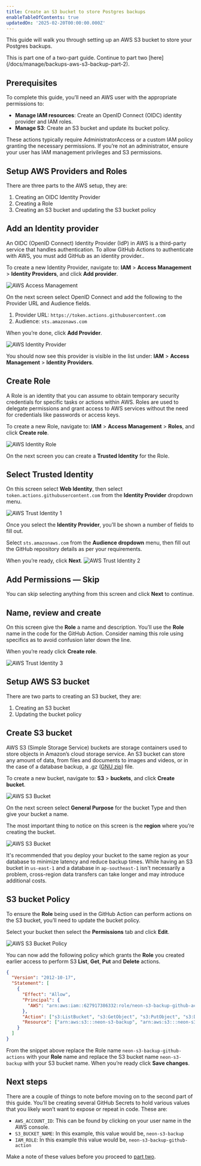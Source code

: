 ```yaml
---
title: Create an S3 bucket to store Postgres backups
enableTableOfContents: true
updatedOn: '2025-02-20T00:00:00.000Z'
---
```


This guide will walk you through setting up an AWS S3 bucket to store your Postgres backups.

<Admonition type="note">
This is part one of a two-part guide.
Continue to part two [here](/docs/manage/backups-aws-s3-backup-part-2).
</Admonition>

## Prerequisites

To complete this guide, you’ll need an AWS user with the appropriate permissions to:

- **Manage IAM resources**: Create an OpenID Connect (OIDC) identity provider and IAM roles.
- **Manage S3**: Create an S3 bucket and update its bucket policy.

These actions typically require AdministratorAccess or a custom IAM policy granting the necessary permissions. If you’re not an administrator, ensure your user has IAM management privileges and S3 permissions.

## Setup AWS Providers and Roles

There are three parts to the AWS setup, they are:

1. Creating an OIDC Identity Provider
2. Creating a Role
3. Creating an S3 bucket and updating the S3 bucket policy

## Add an Identity provider

An OIDC (OpenID Connect) Identity Provider (IdP) in AWS is a third-party service that handles authentication. To allow GitHub Actions to authenticate with AWS, you must add GitHub as an identity provider..

To create a new Identity Provider, navigate to: **IAM** > **Access Management** > **Identity Providers**, and click **Add provider**.

![AWS Access Management](/docs/manage/1-s3-backups-github-actions-01-identity-provider-1.jpg)

On the next screen select OpenID Connect and add the following to the Provider URL and Audience fields.

1. Provider URL: `https://token.actions.githubusercontent.com`
2. Audience: `sts.amazonaws.com`

When you’re done, click **Add Provider**.

![AWS Identity Provider](/docs/manage/1-s3-backups-github-actions-02-identity-provider-2.jpg)

You should now see this provider is visible in the list under: **IAM** > **Access Management** > **Identity Providers**.

## Create Role

A Role is an identity that you can assume to obtain temporary security credentials for specific tasks or actions within AWS. Roles are used to delegate permissions and grant access to AWS services without the need for credentials like passwords or access keys.

To create a new Role, navigate to: **IAM** > **Access Management** > **Roles**, and click **Create role**.

![AWS Identity Role](/docs/manage/1-s3-backups-github-actions-03-role-1.jpg)

On the next screen you can create a **Trusted Identity** for the Role.

## Select Trusted Identity

On this screen select **Web Identity**, then select `token.actions.githubusercontent.com` from the **Identity Provider** dropdown menu.

![AWS Trust Identity 1](/docs/manage/1-s3-backups-github-actions-04-trust-identity-1.jpg)

Once you select the **Identity Provider**, you’ll be shown a number of fields to fill out.

Select `sts.amazonaws.com` from the **Audience dropdown** menu, then fill out the GitHub repository details as per your requirements.

When you’re ready, click **Next**.
![AWS Trust Identity 2](/docs/manage/1-s3-backups-github-actions-05-trust-identity-2.jpg)

## Add Permissions — Skip

You can skip selecting anything from this screen and click **Next** to continue.

## Name, review and create

On this screen give the **Role** a name and description. You’ll use the **Role** name in the code for the GitHub Action. Consider naming this role using specifics as to avoid confusion later down the line.

When you’re ready click **Create role**.

![AWS Trust Identity 3](/docs/manage/1-s3-backups-github-actions-06-trust-identity-3.jpg)

## Setup AWS S3 bucket

There are two parts to creating an S3 bucket, they are:

1. Creating an S3 bucket
2. Updating the bucket policy

## Create S3 bucket

AWS S3 (Simple Storage Service) buckets are storage containers used to store objects in Amazon’s cloud storage service. An S3 bucket can store any amount of data, from files and documents to images and videos, or in the case of a database backup, a .gz (​​[GNU zip](https://www.gnu.org/software/gzip/)) file.

To create a new bucket, navigate to: **S3** > **buckets**, and click **Create bucket**.

![AWS S3 Bucket](/docs/manage/1-s3-backups-github-actions-07-bucket-1.jpg)

On the next screen select **General Purpose** for the bucket Type and then give your bucket a name.

The most important thing to notice on this screen is the **region** where you’re creating the bucket.

![AWS S3 Bucket](/docs/manage/1-s3-backups-github-actions-08-bucket-2.jpg)

It's recommended that you deploy your bucket to the same region as your database to minimize latency and reduce backup times. While having an S3 bucket in `us-east-1` and a database in `ap-southeast-1` isn't necessarily a problem, cross-region data transfers can take longer and may introduce additional costs.

## S3 bucket Policy

To ensure the **Role** being used in the GitHub Action can perform actions on the S3 bucket, you’ll need to update the bucket policy.

Select your bucket then select the **Permissions** tab and click **Edit**.

![AWS S3 Bucket Policy](/docs/manage/1-s3-backups-github-actions-09-bucket-3.jpg)

You can now add the following policy which grants the **Role** you created earlier access to perform S3 **List**, **Get**, **Put** and **Delete** actions.

```json
{
  "Version": "2012-10-17",
  "Statement": [
    {
      "Effect": "Allow",
      "Principal": {
        "AWS": "arn:aws:iam::627917386332:role/neon-s3-backup-github-actions"
      },
      "Action": ["s3:ListBucket", "s3:GetObject", "s3:PutObject", "s3:DeleteObject"],
      "Resource": ["arn:aws:s3:::neon-s3-backup", "arn:aws:s3:::neon-s3-backup/*"]
    }
  ]
}
```

From the snippet above replace the Role name `neon-s3-backup-github-actions` with your **Role** name and replace the S3 bucket name `neon-s3-backup` with your S3 bucket name. When you’re ready click **Save changes**.

## Next steps

There are a couple of things to note before moving on to the second part of this guide. You’ll be creating several GitHub Secrets to hold various values that you likely won’t want to expose or repeat in code. These are:

- `AWS_ACCOUNT_ID`: This can be found by clicking on your user name in the AWS console.
- `S3_BUCKET_NAME`: In this example, this value would be, `neon-s3-backup`
- `IAM_ROLE`: In this example this value would be, `neon-s3-backup-github-action`

Make a note of these values before you proceed to [part two](/docs/manage/backups-aws-s3-backup-part-2).
